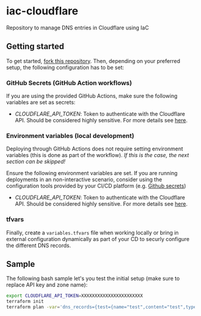 # iac-cloudflare
Repository to manage DNS entries in Cloudflare using IaC

## Getting started

To get started, [fork this repository](https://docs.github.com/en/pull-requests/collaborating-with-pull-requests/working-with-forks/fork-a-repo).
Then, depending on your preferred setup, the following configuration has to be set:

### GitHub Secrets (GitHub Action workflows)

If you are using the provided GitHub Actions, make sure the following variables are set as secrets:

- *CLOUDFLARE_API_TOKEN*: Token to authenticate with the Cloudflare API. Should be considered highly sensitive. For more details see [here](https://developers.cloudflare.com/fundamentals/api/get-started/create-token/).

### Environment variables (local development)

Deploying through GitHub Actions does not require setting environment variables (this is done as part of the workflow).
*If this is the case, the next section can be skipped!*

Ensure the following environment variables are set.
If you are running deployments in an non-interactive scenario, consider using the configuration tools provided by your CI/CD platform (e.g. [Github secrets](https://docs.github.com/en/actions/security-for-github-actions/security-guides/using-secrets-in-github-actions))

- *CLOUDFLARE_API_TOKEN*: Token to authenticate with the Cloudflare API. Should be considered highly sensitive. For more details see [here](https://developers.cloudflare.com/fundamentals/api/get-started/create-token/).

### tfvars

Finally, create a `variables.tfvars` file when working locally or bring in external configuration dynamically as part of your CD to securly configure the different DNS records.

## Sample

The following bash sample let's you test the initial setup (make sure to replace API key and zone name):

```bash
export CLOUDFLARE_API_TOKEN=XXXXXXXXXXXXXXXXXXXXXXX
terraform init
terraform plan -var='dns_records={test={name="test",content="test",type="TXT"}}' -var='zone_name=sample.com'
```
